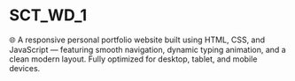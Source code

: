 # SCT_WD_1
🌐 A responsive personal portfolio website built using HTML, CSS, and JavaScript — featuring smooth navigation, dynamic typing animation, and a clean modern layout. Fully optimized for desktop, tablet, and mobile devices.
